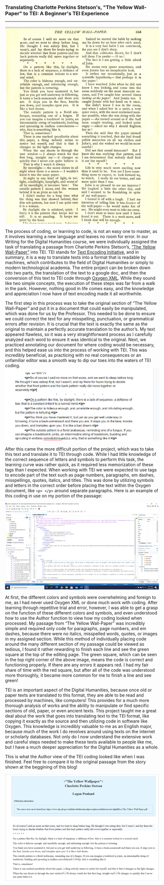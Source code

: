 ### **Translating Charlotte Perkins Stetson's, "The Yellow Wall-Paper" to TEI: A Beginner's TEI Experience**
*   *   *   *   *   *   *   *   *

![The Yellow Wall-Paper Screenshot](https://github.com/logan-penland/logan-penland/blob/master/images/Yellow%20Wall-Paper%20Screenshot.png?raw=true)

The process of coding, or learning to code, is not an easy one to master, as it involves learning a new language and leaves no room for error. In our Writing for the Digital Humanities course, we were individually assigned the task of translating a passage from Charlotte Perkins Stetson’s, [“The Yellow Wall-Paper”](https://www.nlm.nih.gov/exhibition/theliteratureofprescription/exhibitionAssets/digitalDocs/The-Yellow-Wall-Paper.pdf) into TEI. TEI stands for [Text Encoding Initiative](https://www.wwp.northeastern.edu/outreach/seminars/tei.html), and in summary, it is a way to translate texts into a format that is readable by machines, which contributes to the field of Digital Humanities or simply to modern technological academia. The entire project can be broken down into two parts, the translation of the text to a google doc, and then the conversion of this text to TEI code through [Oxygen XML](https://www.oxygenxml.com/#:~:text=Oxygen%20XML%20Developer%20is%20the%20industry-leading%20XML%20development,is%20enhanced%20with%20powerful%20debuggers%20and%20performance%20profilers.). While they sound like two simple concepts, the execution of these steps was far from a walk in the park. However, nothing good in life comes easy, and the knowledge and appreciation I now have of text encoding made it all worthwhile. 


The first step in this process was to take the original section of “The Yellow Wall-Paper” and put it in a document that could easily be manipulated, which was done for us by the Professor. This needed to be done to ensure we could correct the text for any misspelling, punctuation, or grammatical errors after revision. It is crucial that the text is exactly the same as the original to maintain a perfectly accurate translation to the author’s. My text appeared flawless, so it was a very straightforward process as I carefully analyzed each word to ensure it was identical to the original. Next, we practiced annotating our document for where coding would be necessary, and this helped ease us into the process of working with TEI. This was incredibly beneficial, as practicing with no real consequences or an unfamiliar editor was a smooth way to dip our toes into the waters of TEI coding. 
![TEI Code Practice in Doc](https://github.com/logan-penland/logan-penland/blob/master/images/Doc%20TEI%20Practice.png?raw=true)


After this came the more difficult portion of the project, which was to take this text and translate it to TEI through code. While I had little knowledge of the correct sequence of letters and symbols to perform this task, the learning curve was rather quick, as it required less memorization of these tags than I expected. When working with TEI we were expected to use tags to encode part of the text such as page numbers, paragraphs, em dashes, misspellings, quotes, italics, and titles. This was done by utilizing symbols and letters in the correct order before placing the text within the Oxygen document, like ```<p> </p>``` around separate paragraphs. Here is an example of this coding in use on my portion of the passage:

![TEI Coding by Logan Penland in Oxygen](https://github.com/logan-penland/logan-penland/blob/master/images/TEI%20Code%201.png?raw=true)


At first, the different colors and symbols were overwhelming and foreign to me, as I had never used Oxygen XML or done much work with coding. After learning through repetitive trial and error, however, I was able to get a grasp on the function of these different colors and symbols, and even understood how to use the Author function to view how my coding looked when processed. My passage from “The Yellow Wall-Paper” was incredibly simple and required only code for paragraphs, page numbers, and em dashes, because there were no italics, misspelled words, quotes, or images in my assigned section. While this method of individually placing code around the many different section of my passage could be viewed as tedious, I found it rather rewarding to finish each line and see the green square at the top of the editing page. The green square, which can be seen in the top right corner of the above image, means the code is correct and functioning properly. If there are any errors it appears red. I had my fair share of time with the red square, but after all of the code was understood more thoroughly, it became more common for me to finish a line and see green! 


TEI is an important aspect of the Digital Humanities, because once old or paper texts are translated to this format, they are able to be read and processed by machines, like computers! This provides for a much more thorough analysis of works and the ability to manipulate or find specific sections of old, paper, or even ancient texts. This project taught me a great deal about the work that goes into translating text to the TEI format, like copying it exactly as the source and then utilizing code in software like Oxygen. This knowledge is incredibly valuable to me as an English major, because much of the work I do revolves around using texts on the internet or scholarly databases. Not only do I now understand the extensive work and careful steps needed to make these texts available to people like me, but I have a much deeper appreciation for the Digital Humanities as a whole. 


This is what the Author view of the TEI coding looked like when I was finished. Feel free to compare it to the original passage from the story shown at the beggining of this blog!

![Author View of Oxygen TEI Code](https://github.com/logan-penland/logan-penland/blob/master/images/New%20Author%20View%20TEI.png?raw=true)
